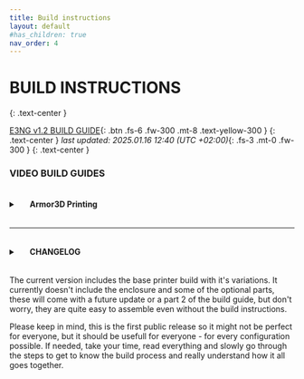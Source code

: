 ```yaml
---
title: Build instructions
layout: default
#has_children: true
nav_order: 4
---
```

# BUILD INSTRUCTIONS
{: .text-center }

[E3NG v1.2 BUILD GUIDE]{: .btn .fs-6 .fw-300 .mt-8 .text-yellow-300 }
{: .text-center }
_last updated: 2025.01.16 12:40 (UTC +02:00)_{: .fs-3 .mt-0 .fw-300 }
{: .text-center }

### VIDEO BUILD GUIDES

<details>
    <summary><h4 style="display:inline-block;margin-left:1.5em"> Armor3D Printing </h4></summary>
    <p><a href="https://www.youtube.com/watch?v=CCZEbCcw1AA">Part 1 - Intro / Build guide overview</a></p>
    <p><a href="https://www.youtube.com/watch?v=qgxq2peSxVo">Part 2 - Bottom frame and bed carriage</a></p>
    <p><a href="https://www.youtube.com/watch?v=i3ZnNVzYnPM">Part 3 - Bed and AC heater</a></p>
    <p><a href="https://www.youtube.com/watch?v=FcIcflWklvw">Part 4 - Top frame</a></p>
</details>

---

<details>
    <summary><h4 style="display:inline-block;margin-left:1.5em"> CHANGELOG </h4></summary>
    <p>2025.02.17 - Fixed pg.34 (Ender 3: screws) and pg.37 + pg.77 (M5x20 BHCS)</p>
    <p>2025.01.16 - Fixed pg.73 (2040 x 400 mm extrusion) and pg.74 DA=DB (~575 mm)</p>
    <p>2024.10.30 - Initial public release</p>
</details>

The current version includes the base printer build with it's variations.
It currently doesn't include the enclosure and some of the optional parts, these will come with a future update or a part 2 of the build guide, but don't worry, they are quite easy to assemble even without the build instructions.

Please keep in mind, this is the first public release so it might not be perfect for everyone, but it should be usefull for everyone - for every configuration possible. If needed, take your time, read everything and slowly go through the steps to get to know the build process and really understand how it all goes together.

[E3NG v1.2 BUILD GUIDE]: ./assets/docs/Build_guide_E3NG_v1.2.pdf
